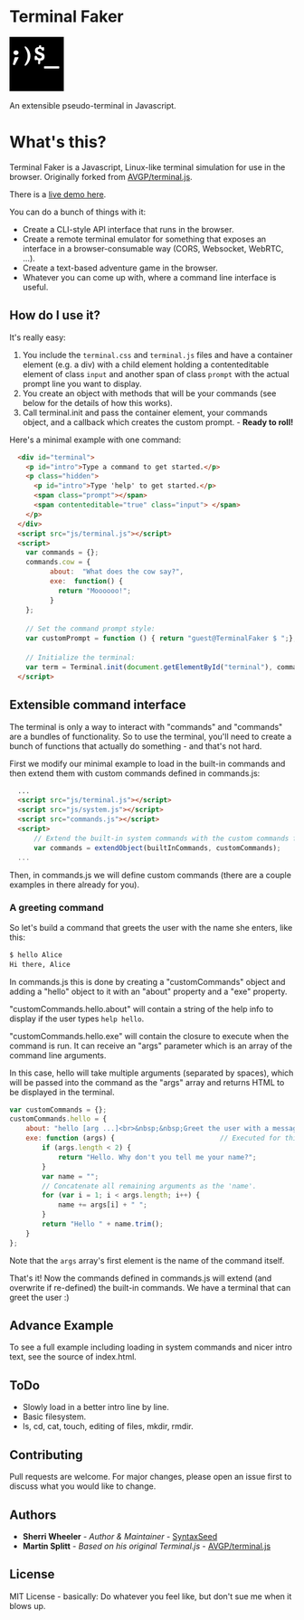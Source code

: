 Terminal Faker
===========

![Logo](favicon.png)

An extensible pseudo-terminal in Javascript.

# What's this?
Terminal Faker is a Javascript, Linux-like terminal simulation for use in the browser. Originally forked from [AVGP/terminal.js](https://github.com/AVGP/terminal.js).

There is a [live demo here](https://syntaxseed.github.io/terminalfaker/).

You can do a bunch of things with it:

- Create a CLI-style API interface that runs in the browser.
- Create a remote terminal emulator for something that exposes an interface in a browser-consumable way (CORS, Websocket, WebRTC, ...).
- Create a text-based adventure game in the browser.
- Whatever you can come up with, where a command line interface is useful.

## How do I use it?
It's really easy:

1. You include the ``terminal.css`` and ``terminal.js`` files and have a container element (e.g. a div) with a child element holding a contenteditable element of class ``input`` and another span of class ``prompt`` with the actual prompt line you want to display.
2. You create an object with methods that will be your commands (see below for the details of how this works).
3. Call terminal.init and pass the container element, your commands object, and a callback which creates the custom prompt. - **Ready to roll!**

Here's a minimal example with one command:

```html
  <div id="terminal">
    <p id="intro">Type a command to get started.</p>
    <p class="hidden">
      <p id="intro">Type 'help' to get started.</p>
      <span class="prompt"></span>
      <span contenteditable="true" class="input"> </span>
    </p>
  </div>
  <script src="js/terminal.js"></script>
  <script>
    var commands = {};
    commands.cow = {
          about:  "What does the cow say?",
          exe:  function() {
            return "Moooooo!";
          }
    };

    // Set the command prompt style:
    var customPrompt = function () { return "guest@TerminalFaker $ ";};

    // Initialize the terminal:
    var term = Terminal.init(document.getElementById("terminal"), commands, customPrompt);
  </script>
```

## Extensible command interface

The terminal is only a way to interact with "commands" and "commands" are a bundles of functionality.
So to use the terminal, you'll need to create a bunch of functions that actually do something - and that's not hard.

First we modify our minimal example to load in the built-in commands and then extend them with custom commands defined in commands.js:

```html
  ...
  <script src="js/terminal.js"></script>
  <script src="js/system.js"></script>
  <script src="commands.js"></script>
  <script>
      // Extend the built-in system commands with the custom commands from commands.js.
      var commands = extendObject(builtInCommands, customCommands);
  ...
```

Then, in commands.js we will define custom commands (there are a couple examples in there already for you).

### A greeting command
So let's build a command that greets the user with the name she enters, like this:

```bash
$ hello Alice
Hi there, Alice
```

In commands.js this is done by creating a "customCommands" object and adding a "hello" object to it with an "about" property and a "exe" property.

"customCommands.hello.about" will contain a string of the help info to display if the user types ``help hello``.

"customCommands.hello.exe" will contain the closure to execute when the command is run. It can receive an "args" parameter which is an array of the command line arguments.

In this case, hello will take multiple arguments (separated by spaces), which will be passed into the command as the "args" array and returns HTML to be displayed in the terminal.

```javascript
var customCommands = {};
customCommands.hello = {
    about: "hello [arg ...]<br>&nbsp;&nbsp;Greet the user with a message.",
    exe: function (args) {                          // Executed for this command. args[0] contains the command name.
        if (args.length < 2) {
            return "Hello. Why don't you tell me your name?";
        }
        var name = "";
        // Concatenate all remaining arguments as the 'name'.
        for (var i = 1; i < args.length; i++) {
            name += args[i] + " ";
        }
        return "Hello " + name.trim();
    }
};
```

Note that the ``args`` array's first element is the name of the command itself.

That's it! Now the commands defined in commands.js will extend (and overwrite if re-defined) the built-in commands. We have a terminal that can greet the user :)

## Advance Example

To see a full example including loading in system commands and nicer intro text, see the source of index.html.

## ToDo

* Slowly load in a better intro line by line.
* Basic filesystem.
* ls, cd, cat, touch, editing of files, mkdir, rmdir.

## Contributing
Pull requests are welcome. For major changes, please open an issue first to discuss what you would like to change.

## Authors

* **Sherri Wheeler** - *Author & Maintainer* - [SyntaxSeed](https://github.com/SyntaxSeed)
* **Martin Splitt** - *Based on his original Terminal.js* - [AVGP/terminal.js](https://github.com/AVGP/terminal.js)

## License
MIT License - basically: Do whatever you feel like, but don't sue me when it blows up.
